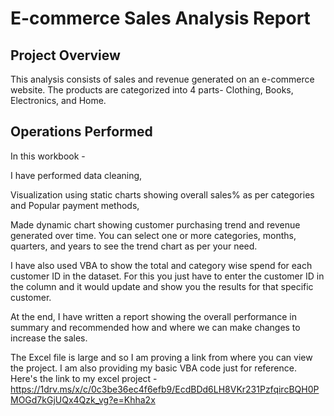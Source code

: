 # E-commerce Sales Analysis Report 
## Project Overview
This analysis consists of sales and revenue generated on an e-commerce website.
The products are categorized into 4 parts- Clothing, Books, Electronics, and Home. 

## Operations Performed
In this workbook  -

I have performed data cleaning, 

Visualization using static charts showing overall sales% as per categories and Popular payment methods, 

Made dynamic chart showing customer purchasing trend and revenue generated over time. You can select one or more categories, months, quarters, and years to see the trend chart as per your need.

I have also used VBA to show the total and category wise spend for each customer ID in the dataset. For this you just have to enter the customer ID in the column and it would update and show you the results for that specific customer.

At the end, I have written a report showing the overall performance in summary and recommended how and where we can make changes to increase the sales.



The Excel file is large and so I am proving a link from where you can view the project. I am also providing my basic VBA code just for reference.
Here's the link to my excel project - https://1drv.ms/x/c/0c3be36ec4f6efb9/EcdBDd6LH8VKr231PzfqircBQH0PMOGd7kGjUQx4Qzk_vg?e=Khha2x


